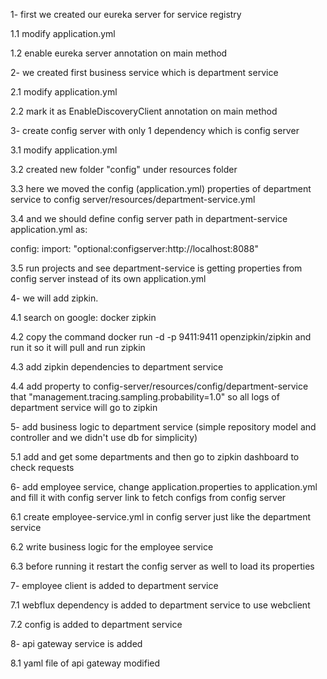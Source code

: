 1- first we created our eureka server for service registry

1.1 modify application.yml

1.2 enable eureka server annotation on main method

2- we created first business service which is department service

2.1 modify application.yml

2.2 mark it as EnableDiscoveryClient annotation on main method

3- create config server with only 1 dependency which is config server

3.1 modify application.yml

3.2 created new folder "config" under resources folder

3.3 here we moved the config (application.yml) properties of department service to config server/resources/department-service.yml

3.4 and we should define config server path in department-service application.yml as:

config:
import: "optional:configserver:http://localhost:8088"

3.5 run projects and see department-service is getting properties from config server instead of its own application.yml

4- we will add zipkin.

4.1 search on google: docker zipkin

4.2 copy the command docker run -d -p 9411:9411 openzipkin/zipkin and run it so it will pull and run zipkin

4.3 add zipkin dependencies to department service

4.4 add property to config-server/resources/config/department-service that "management.tracing.sampling.probability=1.0" so all logs of department service will go to zipkin

5- add business logic to department service (simple repository model and controller and we didn't use db for simplicity)

5.1 add and get some departments and then go to zipkin dashboard to check requests

6- add employee service, change application.properties to application.yml and fill it with config server link to fetch configs from config server

6.1 create employee-service.yml in config server just like the department service

6.2 write business logic for the employee service

6.3 before running it restart the config server as well to load its properties

7- employee client is added to department service

7.1 webflux dependency is added to department service to use webclient

7.2 config is added to department service

8- api gateway service is added

8.1 yaml file of api gateway modified